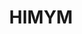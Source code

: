 ---
title: HIMYM
crosslinks:
- livven
- AskReddit
- sadcringe
- autotldr
- interestingasfuck
- GhostedTV
- NotHowDrugsWork
- Overwatch
- RESissues
- space
- itwasagraveyardgraph
- underpopular
- penpals
- ShitAmericansSay
- Serendipity
- thisismylifenow
- grandpajoehate
- childfree
- Piracy
- tipofmytongue
---